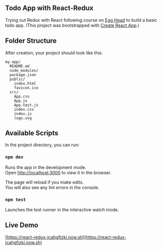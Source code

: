 ## Todo App with React-Redux

Trying out Redux with React following course on [Egg Head](https://egghead.io/courses/build-a-react-app-with-redux) to build a basic todo app. (This project was bootstrapped with [Create React App](https://github.com/facebookincubator/create-react-app).)

## Folder Structure

After creation, your project should look like this:

```
my-app/
  README.md
  node_modules/
  package.json
  public/
    index.html
    favicon.ico
  src/
    App.css
    App.js
    App.test.js
    index.css
    index.js
    logo.svg
```

## Available Scripts

In the project directory, you can run:

### `npm dev`

Runs the app in the development mode.<br>
Open [http://localhost:3000](http://localhost:3000) to view it in the browser.

The page will reload if you make edits.<br>
You will also see any lint errors in the console.

### `npm test`

Launches the test runner in the interactive watch mode.<br>

## Live Demo

[https://react-redux-jcahgfizki.now.sh](https://react-redux-jcahgfizki.now.sh)